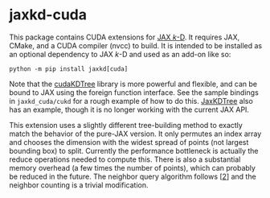 # jaxkd-cuda

This package contains CUDA extensions for [JAX *k*-D](https://github.com/dodgebc/jaxkd). It requires JAX, CMake, and a CUDA compiler (nvcc) to build. It is intended to be installed as an optional dependency to JAX *k*-D and used as an add-on like so:

`python -m pip install jaxkd[cuda]`

Note that the [cudaKDTree](https://github.com/ingowald/cudaKDTree) library is more powerful and flexible, and can be bound to JAX using the foreign function interface. See the sample bindings in `jaxkd_cuda/cukd` for a rough example of how to do this. [JaxKDTree](https://github.com/EiffL/JaxKDTree) also has an example, though it is no longer working with the current JAX API.

This extension uses a slightly different tree-building method to exactly match the behavior of the pure-JAX version. It only permutes an index array and chooses the dimension with the widest spread of points (not largest bounding box) to split. Currently the performance bottleneck is actually the reduce operations needed to compute this. There is also a substantial memory overhead (a few times the number of points), which can probably be reduced in the future. The neighbor query algorithm follows [[2](https://arxiv.org/abs/2210.12859)] and the neighbor counting is a trivial modification.